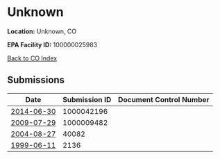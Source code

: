 # Unknown

**Location:** Unknown, CO

**EPA Facility ID:** 100000025983

[Back to CO Index](../../index.md)

## Submissions

| Date | Submission ID | Document Control Number |
|------|--------------|-------------------------|
| [2014-06-30](submissions/1000042196.md) | 1000042196 |  |
| [2009-07-29](submissions/1000009482.md) | 1000009482 |  |
| [2004-08-27](submissions/40082.md) | 40082 |  |
| [1999-06-11](submissions/2136.md) | 2136 |  |
